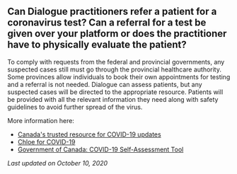 ## Can Dialogue practitioners refer a patient for a coronavirus test? Can a referral for a test be given over your platform or does the practitioner have to physically evaluate the patient?

To comply with requests from the federal and provincial governments, any suspected cases still must go through the provincial healthcare authority. Some provinces allow individuals to book their own appointments for testing and a referral is not needed.  Dialogue can assess patients, but any suspected cases will be directed to the appropriate resource. Patients will be provided with all the relevant information they need along with safety guidelines to avoid further spread of the virus.

More information here:

- [Canada's trusted resource for COVID-19 updates](https://www.c19.ca/)
- [Chloe for COVID-19](https://covid19.dialogue.co/#/)
- [Government of Canada: COVID-19 Self-Assessment Tool](https://ca.thrive.health/covid19/en)

_Last updated on October 10, 2020_
